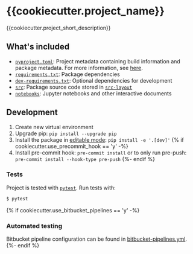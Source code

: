 # {{cookiecutter.project_name}}

{{cookiecutter.project_short_description}}

## What's included

- [`pyproject.toml`](./pyproject.toml): Project metadata containing build information and package metadata. For more information, see [here](https://pip.pypa.io/en/stable/reference/build-system/pyproject-toml/).
- [`requirements.txt`](./requirements.txt): Package dependencies
- [`dev-requirements.txt`](./dev-requirements.txt): Optional dependencies for development
- [`src`](./src): Package source code stored in [`src-layout`](https://setuptools.pypa.io/en/latest/userguide/package_discovery.html#src-layout)
- [`notebooks`](./notebooks): Jupyter notebooks and other interactive documents

## Development

1. Create new virtual environment
1. Upgrade pip: `pip install --upgrade pip`
1. Install the package in [editable mode](https://setuptools.pypa.io/en/latest/userguide/development_mode.html): `pip install -e '.[dev]'`
{% if cookiecutter.use_precommit_hook == 'y' -%}
1. Install pre-commit hook: `pre-commit install` or to only run pre-push: `pre-commit install --hook-type pre-push`
{%- endif %}

### Tests

Project is tested with [`pytest`](https://docs.pytest.org/en/latest/). Run tests with:

```bash
$ pytest
```

{% if cookiecutter.use_bitbucket_pipelines == 'y' -%}
### Automated testing

Bitbucket pipeline configuration can be found in [bitbucket-pipelines.yml](./bitbucket-pipelines.yml).
{%- endif %}
